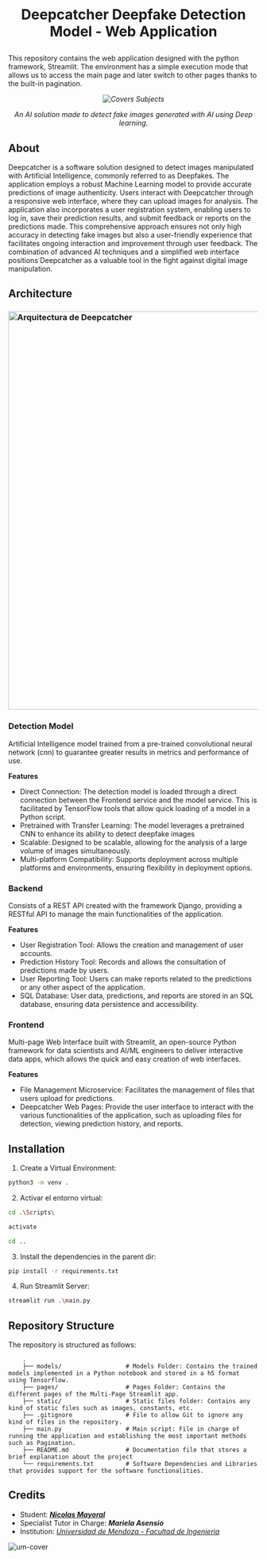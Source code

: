 <h1 align="center">
  
 Deepcatcher Deepfake Detection Model - Web Application

 </h1>

This repository contains the web application designed with the python framework, Streamlit. The environment has a simple execution mode that allows us to access the main page and later switch to other pages thanks to the built-in pagination.

<i align="center">

![Covers Subjects](https://github.com/NKAmazing/Deepcatcher_Detection/assets/83615373/06a781c3-7561-43f3-a8b4-27c43c4ff85b)

An AI solution made to detect fake images generated with AI using Deep learning.

</i>

## About
Deepcatcher is a software solution designed to detect images manipulated with Artificial Intelligence, commonly referred to as Deepfakes. The application employs a robust Machine Learning model to provide accurate predictions of image authenticity. Users interact with Deepcatcher through a responsive web interface, where they can upload images for analysis.
The application also incorporates a user registration system, enabling users to log in, save their prediction results, and submit feedback or reports on the predictions made. This comprehensive approach ensures not only high accuracy in detecting fake images but also a user-friendly experience that facilitates ongoing interaction and improvement through user feedback. The combination of advanced AI techniques and a simplified web interface positions Deepcatcher as a valuable tool in the fight against digital image manipulation.

## Architecture

<h3 align="left">
  
<img src="https://github.com/NKAmazing/Deepcatcher_Detection/assets/83615373/5d7d9617-b7f0-4490-b8ba-8dd3133c7c4f" alt="Arquitectura de Deepcatcher" width="800">

</h3>

### Detection Model
Artificial Intelligence model trained from a pre-trained convolutional neural network (cnn) to guarantee greater results in metrics and performance of use.

**Features**
* Direct Connection: The detection model is loaded through a direct connection between the Frontend service and the model service. This is facilitated by TensorFlow tools that allow quick loading of a model in a Python script.
* Pretrained with Transfer Learning: The model leverages a pretrained CNN to enhance its ability to detect deepfake images
* Scalable: Designed to be scalable, allowing for the analysis of a large volume of images simultaneously.
* Multi-platform Compatibility: Supports deployment across multiple platforms and environments, ensuring flexibility in deployment options.
  
### Backend
Consists of a REST API created with the framework Django, providing a RESTful API to manage the main functionalities of the application.

**Features**
* User Registration Tool: Allows the creation and management of user accounts.
* Prediction History Tool: Records and allows the consultation of predictions made by users.
* User Reporting Tool: Users can make reports related to the predictions or any other aspect of the application.
* SQL Database: User data, predictions, and reports are stored in an SQL database, ensuring data persistence and accessibility.
  
### Frontend
Multi-page Web Interface built with Streamlit, an open-source Python framework for data scientists and AI/ML engineers to deliver interactive data apps, which allows the quick and easy creation of web interfaces.

**Features**
* File Management Microservice: Facilitates the management of files that users upload for predictions.
* Deepcatcher Web Pages: Provide the user interface to interact with the various functionalities of the application, such as uploading files for detection, viewing prediction history, and reports.

## Installation

1. Create a Virtual Environment:

```sh
python3 -m venv .
```

2. Activar el entorno virtual:

```sh
cd .\Scripts\

activate

cd ..
```
3. Install the dependencies in the parent dir:

```sh
pip install -r requirements.txt
```

4. Run Streamlit Server:

```sh
streamlit run .\main.py
```

## Repository Structure

The repository is structured as follows:
```
    .
    ├── models/                  # Models Folder: Contains the trained models implemented in a Python notebook and stored in a h5 format using Tensorflow. 
    ├── pages/                   # Pages Folder: Contains the different pages of the Multi-Page Streamlit app.
    ├── static/                  # Static files folder: Contains any kind of static files such as images, constants, etc.
    ├── .gitignore               # File to allow Git to ignore any kind of files in the repository.
    ├── main.py                  # Main script: File in charge of running the application and establishing the most important methods such as Pagination.
    ├── README.md                # Documentation file that stores a brief explanation about the project                
    └── requirements.txt         # Software Dependencies and Libraries that provides support for the software functionalities.
```

## Credits
- Student: [<i>**Nicolas Mayoral**</i>](https://github.com/NKAmazing)
- Specialist Tutor in Charge: <i>**Mariela Asensio**</i>
- Institution: [<i>Universidad de Mendoza - Facultad de Ingenieria</i>](https://um.edu.ar/ingenieria/)

![um-cover](https://user-images.githubusercontent.com/83615373/235419081-c36fcb36-c412-4317-b40a-7cad5e937339.png)
